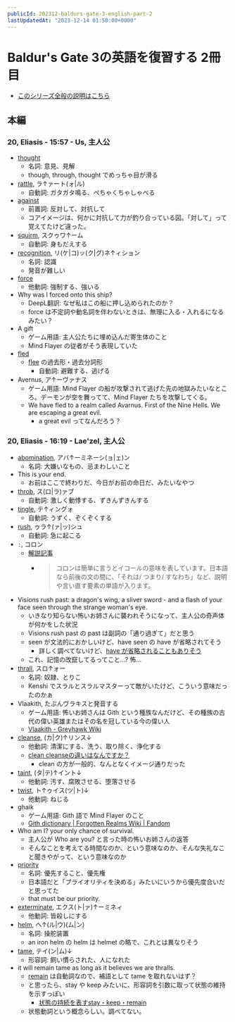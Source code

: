 ```yaml
---
publicId: 202312-baldurs-gate-3-english-part-2
lastUpdatedAt: "2023-12-14 01:50:00+0000"
---
```


# Baldur's Gate 3の英語を復習する 2冊目

- [このシリーズ全般の説明はこちら](./202312-baldurs-gate-3-english-index.html)

## 本編

### 20, Eliasis - 15:57 - Us, 主人公

- [thought](https://ejje.weblio.jp/content/thought)
  - 名詞: 意見、見解
  - though, through, thought でめっちゃ目が滑る
- [rattle](https://ejje.weblio.jp/content/rattle), ラ↑ァート(ォ|ル)
  - 自動詞: ガタガタ鳴る、ぺちゃくちゃしゃべる
- [against](https://ejje.weblio.jp/content/against)
  - 前置詞: 反対して、対抗して
  - コアイメージは、何かに対抗して力が釣り合っている図。「対して」って覚えてたけど違った。
- [squirm](https://ejje.weblio.jp/content/squirm), スクゥワ↑ーム
  - 自動詞: 身もだえする
- [recognition](https://ejje.weblio.jp/content/recognition), リ(ケ|コ)ッ(ク|グ)ネ↑ィション
  - 名詞: 認識
  - 発音が難しい
- [force](https://ejje.weblio.jp/content/force)
  - 他動詞: 強制する、強いる
- Why was I forced onto this ship?
  - DeepL翻訳: なぜ私はこの船に押し込められたのか？
  - force は不定詞や動名詞を伴わないときは、無理に入る・入れるになるみたい？
- A gift
  - ゲーム用語: 主人公たちに埋め込んだ寄生体のこと
  - Mind Flayer の従者がそう表現していた
- [fled](https://ejje.weblio.jp/content/fled)
  - [flee](https://ejje.weblio.jp/content/flee) の過去形・過去分詞形
    - 自動詞: 避難する、逃げる
- Avernus, ア↑ーヴァナス
  - ゲーム用語: Mind Flayer の船が攻撃されて逃げた先の地獄みたいなところ。デーモンが空を舞ってて、Mind Flayer たちを攻撃してくる。
  - We have fled to a realm called Avarnus. First of the Nine Hells. We are escaping a great evil.
    - a great evil ってなんだろう？

### 20, Eliasis - 16:19 - Lae'zel, 主人公

- [abomination](https://ejje.weblio.jp/content/abomination), アバ↑ーミネーシ(ョ|ェ)ン
  - 名詞: 大嫌いなもの、忌まわしいこと
- This is your end.
  - お前はここで終わりだ、今日がお前の命日だ、みたいなやつ
- [throb](https://ejje.weblio.jp/content/throb), ス(ロ|ラ)ァブ
  - 自動詞: 激しく動悸する、ずきんずきんする
- [tingle](https://ejje.weblio.jp/content/tingle), テ↑ィングォ
  - 自動詞: うずく、ぞくぞくする
- [rush](https://ejje.weblio.jp/content/rush), ゥラ↑(ァ|ッ)シュ
  - 自動詞: 急に起こる
- `:`, コロン
  - [解説記事](<https://www.qqeng.com/blog2/study/difference-comma-colon-semicolon.html#:~:text=%E8%A8%80%E3%81%84%E3%81%BE%E3%81%97%E3%81%9F%E3%80%8D-,%E3%82%B3%E3%83%AD%E3%83%B3%20/%20colon(%EF%BC%9A),-%E3%82%B3%E3%83%AD%E3%83%B3%E3%81%AF%E7%B0%A1%E5%8D%98>)
    - > コロンは簡単に言うとイコールの意味を表しています。日本語なら前後の文の間に、「それは/ つまり/ すなわち」など、説明や言い直す要素の単語が入ります。
- Visions rush past: a dragon's wing, a sliver sword - and a flash of your face seen through the strange woman's eye.
  - いきなり知らない怖いお姉さんに襲われそうになって、主人公の奇声体が何かをした状況
  - Visions rush past の past は副詞の「通り過ぎて」だと思う
  - seen が文法的におかしいけど、have seen の have が省略されてそう
    - 詳しく調べてないけど、[have が省略されることもありそう](https://detail.chiebukuro.yahoo.co.jp/qa/question_detail/q11149642446)
  - これ、記憶の改竄してるってこと...? 怖...
- [thrall](https://ejje.weblio.jp/content/thrall), スロ↑ォー
  - 名詞: 奴隷、とりこ
  - Kenshi でスラルとスラルマスターって敵がいたけど、こういう意味だったのかぁ
- Vlaakith, たぶんヴラキスと発音する
  - ゲーム用語: 怖いお姉さんは Gith という種族なんだけど、その種族の古代の偉い英雄またはその名を冠している今の偉い人
  - [Vlaakith - Greyhawk Wiki](https://greyhawkonline.com/greyhawkwiki/Vlaakith)
- [cleanse](https://ejje.weblio.jp/content/cleanse), (カ|ク)↑リンス↓
  - 他動詞: 清潔にする、洗う、取り除く、浄化する
  - [clean cleanseの違いはなんですか？](https://detail.chiebukuro.yahoo.co.jp/qa/question_detail/q10105213305)
    - clean の方が一般的、なんとなくイメージ通りだった
- [taint](https://ejje.weblio.jp/content/taint), (タ|テ)↑イント↓
  - 他動詞: 汚す、腐敗させる、堕落させる
- [twist](https://ejje.weblio.jp/content/twist), ト↑ゥイス(ツ|ト)↓
  - 他動詞: ねじる
- ghaik
  - ゲーム用語: Gith 語で Mind Flayer のこと
  - [Gith dictionary | Forgotten Realms Wiki | Fandom](https://forgottenrealms.fandom.com/wiki/Gith_dictionary)
- Who am I? your only chance of survival.
  - 主人公が Who are you? と言った時の怖いお姉さんの返答
  - そんなことを考えてる時間なのか、という意味なのか、そんな失礼なこと聞きやがって、という意味なのか
- [priority](https://ejje.weblio.jp/content/priority)
  - 名詞: 優先すること、優先権
  - 日本語だと「プライオリティを決める」みたいにいうから優先度合いだと思ってた
  - that must be our priority.
- [exterminate](https://ejje.weblio.jp/content/exterminate), エクス(ト|ァ)↑ーミネィ
  - 他動詞: 皆殺しにする
- [helm](https://ejje.weblio.jp/content/helm), ヘ↑(ル|ウ)(ム|ン)
  - 名詞: 操舵装置
  - an iron helm の helm は helmet の略で、これとは異なりそう
- [tame](https://ejje.weblio.jp/content/tame), テイ(ン|ム)↓
  - 形容詞: 飼い慣らされた、人になれた
- it will remain tame as long as it believes we are thralls.
  - [remain](https://ejje.weblio.jp/content/remain) は自動詞なので、補語として tame を取れないはず？
  - と思ったら、stay や keep みたいに、形容詞を引数に取って状態の維持を示すっぽい
    - [状態の持続を表すstay・keep・remain](https://yasashii-english.net/2021/11/09/stay-keep-remain/)
  - 状態動詞という概念らしい。調べてない。
